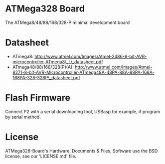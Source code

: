 ATMega328 Board
===============

The ATMega8/48/88/168/328-P minimal development board

Datasheet
=========

* ATmega8: http://www.atmel.com/Images/Atmel-2486-8-bit-AVR-microcontroller-ATmega8\_L\_datasheet.pdf
* ATmega48/88/168/328(P)(A): http://www.atmel.com/Images/Atmel-8271-8-bit-AVR-Microcontroller-ATmega48A-48PA-88A-88PA-168A-168PA-328-328P\_datasheet.pdf

Flash Firmware
==============

Connect P2 with a serial downloading tool, USBasp for example, if program by serial method.

License
=======

ATMega328-Board's Hardware, Documents & Files, Software use the BSD license, see our 'LICENSE.md' file.
